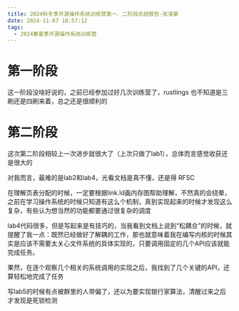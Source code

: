 ```yaml
---
title: 2024秋冬季开源操作系统训练营第一、二阶段总结报告-张凌豪
date: 2024-11-07 18:57:12
tags:
  - 2024春夏季开源操作系统训练营
---
```


# 第一阶段  

这一阶段没啥好说的，之前已经参加过好几次训练营了，rustlings 也不知道是三刷还是四刷来着，总之还是很顺利的  

# 第二阶段  

这次第二阶段相较上一次进步就很大了（上次只做了lab1），总体而言感觉收获还是很大的  

对我而言，最难的是lab2和lab4，光看文档是真不懂，还是得 RFSC  

在理解页表分配的时候，一定要根据link.ld画内存图帮助理解，不然真的会绕晕，之前在学习操作系统的时候只知道有这么个机制，真到实现起来的时候才发现这么复杂，有些认为想当然的功能都要通过很复杂的调度  

lab4代码很多，但是写起来是有技巧的，当我看到文档上说到“松耦合”的时候，就提醒了我一点：既然已经做好了解耦的工作，那也就意味着我在编写内核的时候其实是应该不需要太关心文件系统的具体实现的，只要调用固定的几个API应该就能完成任务。  

果然，在逐个观察几个相关的系统调用的实现之后，我找到了几个关键的API，还算轻松地完成了任务  

写lab5的时候有点被群里的人带偏了，还以为要实现银行家算法，清醒过来之后才发现是死锁检测  

